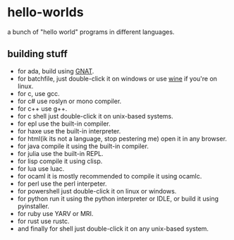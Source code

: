 # hello-worlds
a bunch of "hello world" programs in different languages.

## building stuff
- for ada, build using [GNAT](http://www.getadanow.com/).
- for batchfile, just double-click it on windows or use [wine](https://www.winehq.org/) if you're on linux.
- for c, use gcc.
- for c# use roslyn or mono compiler.
- for c++ use g++.
- for c shell just double-click it on unix-based systems.
- for epl use the built-in compiler.
- for haxe use the built-in interpreter.
- for html(ik its not a language, stop pestering me) open it in any browser.
- for java compile it using the built-in compiler.
- for julia use the built-in REPL.
- for lisp compile it using clisp.
- for lua use luac.
- for ocaml it is mostly recommended to compile it using ocamlc.
- for perl use the perl interpeter.
- for powershell just double-click it on linux or windows.
- for python run it using the python interpreter or IDLE, or build it using pyinstaller.
- for ruby use YARV or MRI.
- for rust use rustc.
- and finally for shell just double-click it on any unix-based system.
